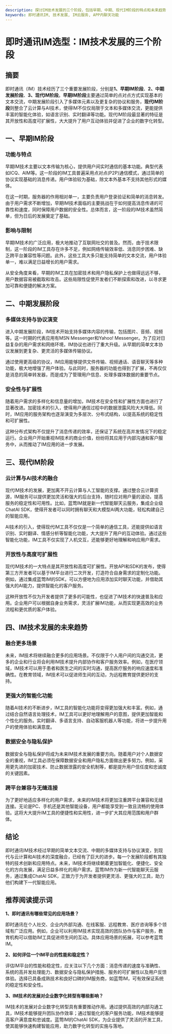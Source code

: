 ```yaml
---
description: 探讨IM技术发展的三个阶段，包括早期、中期、现代IM阶段的特点和未来趋势，展望IM技术的发展方向。
keywords: 即时通讯IM, 技术发展, IM云服务, APP内聊天功能
---
```

# 即时通讯IM选型：IM技术发展的三个阶段

## 摘要

即时通讯（IM）技术经历了三个重要发展阶段，分别是**1、早期IM阶段**、**2、中期发展阶段**、**3、现代IM阶段**。**早期IM阶段**主要通过简单的点对点方式实现基本的文本交流，中期发展阶段引入了多媒体元素以及更复杂的协议和服务，**现代IM阶段**则整合了云计算与AI技术，使得IM不仅仅局限于文本和多媒体交流，更能提供丰富的智能化体验，如语言识别、实时翻译等功能。现代IM阶段最显著的特征是其开放性和高度可扩展性，大大提升了用户互动体验并促进了企业的数字化转型。

## 一、早期IM阶段

### 功能与特点

早期IM技术主要以文本传输为核心，提供用户间实时通信的基本功能。典型代表如ICQ、AIM等。这一阶段的IM工具普遍采用点对点(P2P)通信模式，通过简单的协议实现基础的消息传递。用户体验较为基础，除文本外基本不支持其他形式的媒体。

在这一时期，服务器的作用相对单一，主要负责用户登录验证和简单的消息转发。由于用户需求不断增加，早期IM技术面临的主要挑战在于如何提高消息传递的可靠性和速度，同时保障用户数据的安全性。总体而言，这一阶段的IM技术虽然简单，但为日后的发展奠定了基础。

### 影响与限制

早期IM技术的广泛应用，极大地推动了互联网社交的普及。然而，由于技术限制，这一阶段的IM工具存在许多不足，例如网络传输效率低、消息同步困难、缺乏跨平台兼容性等问题。此外，这些工具大多只能支持简单的文本交流，用户体验单一，难以满足日益增长的用户需求。

从安全角度来看，早期的IM工具在加密技术和用户隐私保护上也做得远远不够，用户数据容易被截取和攻击。这些局限性促使开发者们不断探索和改进，以寻求更加可靠和便捷的解决方案。

## 二、中期发展阶段

### 多媒体支持与协议演变

进入中期发展阶段，IM技术开始支持多媒体内容的传输，包括图片、音频、视频等。这一时期的代表应用有MSN Messenger和Yahoo! Messenger。为了应对日益复杂的用户需求和网络环境，IM协议也进行了重大升级。从早期的简单文本协议发展到更复杂、更灵活的多媒体传输协议。

通过使用更高级的协议，IM应用能够提供文件传输、视频通话、语音聊天等多种功能，极大地增强了用户体验。与此同时，服务器的功能也得到了扩展，不再仅仅是消息的简单转发器，而是成为了管理用户信息、处理多媒体数据的重要节点。

### 安全性与扩展性

随着用户需求的多样化和信息量的增加，IM技术在安全性和扩展性方面也进行了显著改进。加密技术的引入，使得用户通信过程中的数据泄露风险大大降低。同时，IM应用的服务架构也逐渐演变为多层次、分布式结构，以提高系统的稳定性和可扩展性。

这种分布式架构不仅提升了消息传递的效率，还保证了系统在高并发情况下的稳定运行。企业用户开始重视IM技术的商业价值，纷纷将其应用于内部沟通和客户服务中，从而推动了IM应用的进一步发展。

## 三、现代IM阶段

### 云计算与AI技术的融合

现代IM技术的发展，更加离不开云计算与人工智能的支撑。通过整合云计算资源，IM服务可以提供更加灵活和强大的后台支持，随时应对用户量的波动，提高服务的稳定性和可用性。比如，蓝莺IM就是新一代智能聊天云服务，集成企业级ChatAI SDK，使得开发者可以同时拥有聊天和大模型AI两大功能，轻松构建自己的智能应用。

AI技术的引入，使得现代IM工具不仅仅是一个简单的通信工具，还能提供如语言识别、实时翻译、情感分析等智能化功能，大大提升了用户的互动体验。通过这些智能化功能，IM工具不仅实现了人机交互，还能够更好地理解和响应用户需求。

### 开放性与高度可扩展性

现代IM技术的一大特点是其开放性和高度可扩展性。开放API和SDK的发布，使得第三方开发者可以基于IM平台进行二次开发，打造符合自身需求的定制化功能。例如，通过集成蓝莺IM的SDK，可以方便地为应用添加实时聊天功能，并借助其强大的AI能力，提供智能化的客户服务。

这种开放性不仅为开发者提供了更多的可能性，也促进了IM技术的快速普及和应用。企业用户可以根据自身业务需求，灵活扩展IM功能，从而实现更高效的业务流程和更优质的客户体验。

## 四、IM技术发展的未来趋势

### 融合更多场景

未来，IM技术将继续融合更多的应用场景。不仅限于个人用户间的沟通交流，更多的企业和行业将会利用IM技术提升内部协作和客户服务效率。例如，在医疗领域，IM技术可以用于患者和医生之间的实时沟通，提高医疗服务的响应速度和准确性。在教育领域，IM技术可以促进师生间的互动，为远程教育提供更好的支持。

### 更强大的智能化功能

随着AI技术的不断进步，IM工具的智能化功能将变得更加强大和丰富。例如，通过结合自然语言处理技术，IM工具可以更好地理解用户的意图，提供更加智能和个性化的服务。实时翻译、多语言支持、自动客服机器人等功能，将进一步提升用户的使用体验和满意度。

### 数据安全与隐私保护

数据安全与隐私保护将成为未来IM技术发展的重要方向。随着用户对个人数据安全的重视，IM工具必须在保障数据安全和用户隐私方面做出更多努力。例如，采用更先进的加密技术、防止数据泄露的安全机制等，都是提升用户信任度和忠诚度的关键因素。

### 跨平台兼容与无缝连接

为了更好地适应多样化的用户需求，未来的IM技术将更加注重跨平台兼容和无缝连接。无论是PC、手机还是其他智能设备，用户都能享受到一致且流畅的使用体验。这将大大提升IM工具的便捷性和实用性，进一步扩大其应用范围和用户群体。

## 结论

即时通讯IM技术经过早期的简单文本交流、中期的多媒体支持与协议演变，到现代与云计算和AI技术的深度融合，已经有了巨大的进步。每一个发展阶段都有其独特的技术创新和应用特点。未来，IM技术将继续朝着更加智能化、便捷化、安全化的方向发展，满足日益多样化的用户需求。蓝莺IM作为新一代智能聊天云服务，通过集成ChatAI SDK，正致力于为开发者提供更灵活、更强大的工具，助力他们构建下一代智能应用。

## 推荐阅读提示词

**1、即时通讯有哪些常见的应用场景？**

即时通讯在个人社交、企业内外部沟通、在线客服、远程教育、医疗咨询等多个领域有广泛应用。例如，企业可以利用IM技术实现高效的团队协作与客户服务，教育机构可以借助IM工具促进师生间的互动。具体应用场景的拓展，可以参考蓝莺IM。

**2、如何评估一个IM平台的性能和稳定性？**

评估IM平台的性能和稳定性，应关注以下几个方面：消息传递的速度与准确性、系统的高并发处理能力、数据安全与隐私保护措施、服务的可扩展性以及用户反馈体验。选择已具备成熟技术和良好口碑的IM服务商，如蓝莺IM，可有效保证系统的稳定性和安全性。

**3、IM技术的发展对企业数字化转型有哪些影响？**

IM技术的发展对企业数字化转型具有重要推动作用。通过提供高效的内部沟通工具，IM技术能够提升团队协作效率；通过智能化的客户服务功能，IM技术能够提高客户满意度和忠诚度。蓝莺IM的ChatAI SDK，为企业提供了灵活的开发工具，使其能够快速构建智能应用，助力数字化转型的实施与落地。